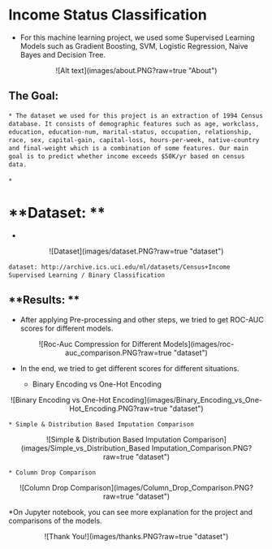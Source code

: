 # Income Status Classification

* For this machine learning project, we used some Supervised Learning Models such as Gradient Boosting, SVM, Logistic Regression, Naive Bayes and Decision Tree.

<p align="center">
![Alt text](images/about.PNG?raw=true "About")
</p>





##  **The Goal:**
	* The dataset we used for this project is an extraction of 1994 Census database. It consists of demographic features such as age, workclass, education, education-num, marital-status, occupation, relationship, race, sex, capital-gain, capital-loss, hours-per-week, native-country and final-weight which is a combination of some features. Our main goal is to predict whether income exceeds $50K/yr based on census data.

	* 


# **Dataset: **
* 
<p align="center">
![Dataset](images/dataset.PNG?raw=true "dataset")
</p>


	dataset: http://archive.ics.uci.edu/ml/datasets/Census+Income 
	Supervised Learning / Binary Classification				
	


## **Results: **

* After applying Pre-processing and other steps, we tried to get ROC-AUC scores for different models.
<p align="center">
![Roc-Auc Compression for Different Models](images/roc-auc_comparison.PNG?raw=true "dataset")
</p>


* In the end, we tried to get different scores for different situations.

	* Binary Encoding vs One-Hot Encoding
<p align="center">
![Binary Encoding vs One-Hot Encoding](images/Binary_Encoding_vs_One-Hot_Encoding.PNG?raw=true "dataset")
</p>

	* Simple & Distribution Based Imputation Comparison
<p align="center">
![Simple & Distribution Based Imputation Comparison](images/Simple_vs_Distribution_Based Imputation_Comparison.PNG?raw=true "dataset")
</p>


	* Column Drop Comparison
<p align="center">
![Column Drop Comparison](images/Column_Drop_Comparison.PNG?raw=true "dataset")
</p>




*On Jupyter notebook, you can see more explanation for the project and comparisons of the models.

<p align="center">
![Thank You!](images/thanks.PNG?raw=true "dataset")
</p>
	
	
	
	

